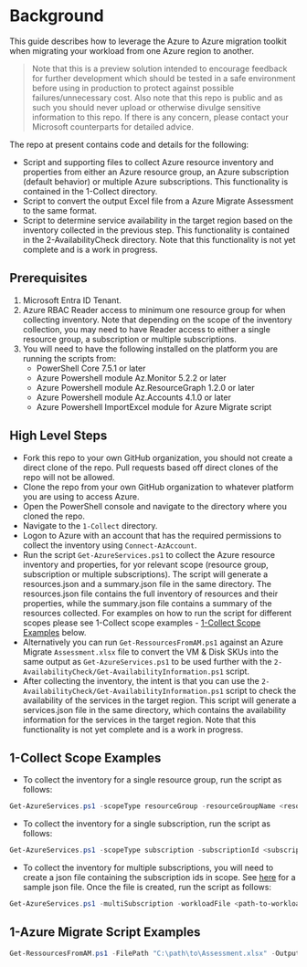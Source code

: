 # Background

This guide describes how to leverage the Azure to Azure migration toolkit when migrating your workload from one Azure region to another.  

> Note that this is a preview solution intended to encourage feedback for further development which should be tested in a safe environment before using in production to protect against possible failures/unnecessary cost.
> Also note that this repo is public and as such you should never upload or otherwise divulge sensitive information to this repo. If there is any concern, please contact your Microsoft counterparts for detailed advice.

The repo at present contains code and details for the following:

- Script and supporting files to collect Azure resource inventory and properties from either an Azure resource group, an Azure subscription (default behavior) or multiple Azure subscriptions. This functionality is contained in the 1-Collect directory.
- Script to convert the output Excel file from a Azure Migrate Assessment to the same format.
- Script to determine service availability in the target region based on the inventory collected in the previous step. This functionality is contained in the 2-AvailabilityCheck directory. Note that this functionality is not yet complete and is a work in progress.

## Prerequisites

1. Microsoft Entra ID Tenant.
1. Azure RBAC Reader access to minimum one resource group for when collecting inventory. Note that depending on the scope of the inventory collection, you may need to have Reader access to either a single resource group, a subscription or multiple subscriptions.
1. You will need to have the following installed on the platform you are running the scripts from:
    - PowerShell Core 7.5.1 or later
    - Azure Powershell module Az.Monitor 5.2.2 or later
    - Azure Powershell module Az.ResourceGraph 1.2.0 or later
    - Azure Powershell module Az.Accounts 4.1.0 or later
    - Azure Powershell ImportExcel module for Azure Migrate script

## High Level Steps

- Fork this repo to your own GitHub organization, you should not create a direct clone of the repo. Pull requests based off direct clones of the repo will not be allowed.
- Clone the repo from your own GitHub organization to whatever platform you are using to access Azure.
- Open the PowerShell console and navigate to the directory where you cloned the repo.
- Navigate to the `1-Collect` directory.
- Logon to Azure with an account that has the required permissions to collect the inventory using `Connect-AzAccount`.
- Run the script `Get-AzureServices.ps1` to collect the Azure resource inventory and properties, for yor relevant scope (resource group, subscription or multiple subscriptions). The script will generate a resources.json and a summary.json file in the same directory. The resources.json file contains the full inventory of resources and their properties, while the summary.json file contains a summary of the resources collected. For examples on how to run the script for different scopes please see 1-Collect scope examples - [1-Collect Scope Examples](#1-collect-scope-examples) below.
- Alternatively you can run `Get-RessourcesFromAM.ps1` against an Azure Migrate `Assessment.xlsx` file to convert the VM & Disk SKUs into the same output as `Get-AzureServices.ps1` to be used further with the `2-AvailabilityCheck/Get-AvailabilityInformation.ps1` script.
- After collecting the inventory, the intent is that you can use the `2-AvailabilityCheck/Get-AvailabilityInformation.ps1` script to check the availability of the services in the target region. This script will generate a services.json file in the same directory, which contains the availability information for the services in the target region. Note that this functionality is not yet complete and is a work in progress.

## 1-Collect Scope Examples

- To collect the inventory for a single resource group, run the script as follows:

```powershell
Get-AzureServices.ps1 -scopeType resourceGroup -resourceGroupName <resource-group-name> -subscriptionId <subscription-id>
```

- To collect the inventory for a single subscription, run the script as follows:

```powershell
Get-AzureServices.ps1 -scopeType subscription -subscriptionId <subscription-id>
```

- To collect the inventory for multiple subscriptions, you will need to create a json file containing the subscription ids in scope. See [here](./subscriptions.json) for a sample json file. Once the file is created, run the script as follows:

```powershell
Get-AzureServices.ps1 -multiSubscription -workloadFile <path-to-workload-file>
```

## 1-Azure Migrate Script Examples

```powershell
Get-RessourcesFromAM.ps1 -FilePath "C:\path\to\Assessment.xlsx" -OutputFile "C:\path\to\summary.json"
```
